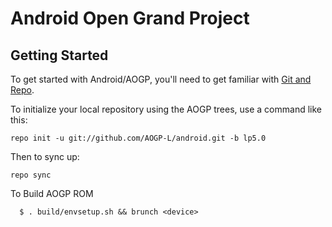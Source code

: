 Android Open Grand Project
===========

Getting Started
---------------

To get started with Android/AOGP, you'll need to get
familiar with [Git and Repo](http://source.android.com/source/using-repo.html).

To initialize your local repository using the AOGP trees, use a command like this:

    repo init -u git://github.com/AOGP-L/android.git -b lp5.0

Then to sync up:

    repo sync

To Build AOGP ROM

      $ . build/envsetup.sh && brunch <device>

